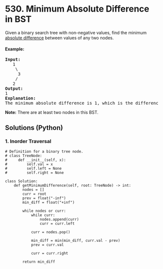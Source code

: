 # 530. Minimum Absolute Difference in BST
Given a binary search tree with non-negative values, find the minimum [absolute difference](https://en.wikipedia.org/wiki/Absolute_difference) between values of any two nodes.

#### Example:
<pre>
<strong>Input:</strong>
   1
    \
     3
    /
   2
<strong>Output:</strong>
1
<strong>Explanation:</strong>
The minimum absolute difference is 1, which is the difference between 2 and 1 (or between 2 and 3).
</pre>

**Note:** There are at least two nodes in this BST.

## Solutions (Python)

### 1. Inorder Traversal
```Python3
# Definition for a binary tree node.
# class TreeNode:
#     def __init__(self, x):
#         self.val = x
#         self.left = None
#         self.right = None

class Solution:
    def getMinimumDifference(self, root: TreeNode) -> int:
        nodes = []
        curr = root
        prev = float("-inf")
        min_diff = float("+inf")

        while nodes or curr:
            while curr:
                nodes.append(curr)
                curr = curr.left

            curr = nodes.pop()

            min_diff = min(min_diff, curr.val - prev)
            prev = curr.val

            curr = curr.right

        return min_diff
```

